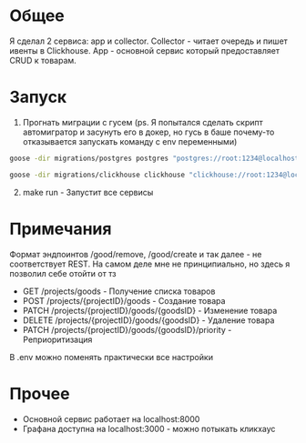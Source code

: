 # Общее

Я сделал 2 сервиса: app и collector. Collector - читает очередь и пишет ивенты в Clickhouse. App - основной сервис который предоставляет CRUD к товарам.

# Запуск

1. Прогнать миграции с гусем (ps. Я попытался сделать скрипт автомигратор и засунуть его в докер, но гусь в баше почему-то отказывается запускать команду с env переменными)

```bash
goose -dir migrations/postgres postgres "postgres://root:1234@localhost:5432/postgres?sslmode=disable" up
```

```bash
goose -dir migrations/clickhouse clickhouse "clickhouse://root:1234@localhost:9000/main" up
```

2. make run - Запустит все сервисы

# Примечания

Формат эндпоинтов /good/remove, /good/create и так далее - не соответствует REST. На самом деле мне не принципиально, но здесь я позволил себе отойти от тз

- GET /projects/goods - Получение списка товаров
- POST /projects/{projectID}/goods - Создание товара
- PATCH /projects/{projectID}/goods/{goodsID} - Изменение товара
- DELETE /projects/{projectID}/goods/{goodsID} - Удаление товара
- PATCH /projects/{projectID}/goods/{goodsID}/priority - Реприоритизация

В .env можно поменять практически все настройки

# Прочее

- Основной сервис работает на localhost:8000
- Графана доступна на localhost:3000 - можно потыкать кликхаус
